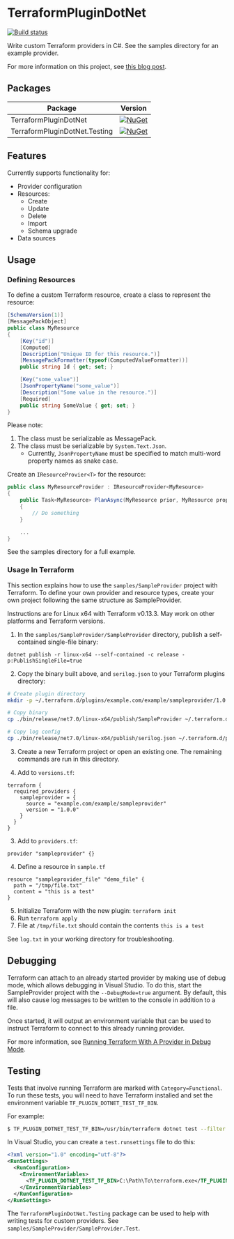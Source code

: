 TerraformPluginDotNet
=====================

[![Build status](https://github.com/SamuelFisher/TerraformPluginDotNet/actions/workflows/ci.yml/badge.svg?branch=master)](https://github.com/SamuelFisher/TerraformPluginDotNet/actions)

Write custom Terraform providers in C#. See the samples directory for an example provider.

For more information on this project, see
[this blog post](https://samuelfisher.co.uk/2021/01/terraform-provider-csharp).

## Packages

Package                       | Version
------------------------------|---------
TerraformPluginDotNet         | [![NuGet](https://img.shields.io/nuget/vpre/TerraformPluginDotNet.svg)](https://www.nuget.org/packages/TerraformPluginDotNet)
TerraformPluginDotNet.Testing | [![NuGet](https://img.shields.io/nuget/vpre/TerraformPluginDotNet.Testing.svg)](https://www.nuget.org/packages/TerraformPluginDotNet.Testing)

## Features

Currently supports functionality for:

- Provider configuration
- Resources:
  - Create
  - Update
  - Delete
  - Import
  - Schema upgrade
- Data sources

## Usage

### Defining Resources

To define a custom Terraform resource, create a class to represent the resource:

```csharp
[SchemaVersion(1)]
[MessagePackObject]
public class MyResource
{
    [Key("id")]
    [Computed]
    [Description("Unique ID for this resource.")]
    [MessagePackFormatter(typeof(ComputedValueFormatter))]
    public string Id { get; set; }

    [Key("some_value")]
    [JsonPropertyName("some_value")]
    [Description("Some value in the resource.")]
    [Required]
    public string SomeValue { get; set; }
}
```

Please note:

1. The class must be serializable as MessagePack.
2. The class must be serializable by `System.Text.Json`.
    - Currently, `JsonPropertyName` must be specified to match multi-word property names as snake case.

Create an `IResourceProvier<T>` for the resource:

```csharp
public class MyResourceProvider : IResourceProvider<MyResource>
{
    public Task<MyResource> PlanAsync(MyResource prior, MyResource proposed)
    {
        // Do something
    }

    ...
}
```

See the samples directory for a full example.

### Usage In Terraform

This section explains how to use the `samples/SampleProvider` project with
Terraform. To define your own provider and resource types, create your own
project following the same structure as SampleProvider.

Instructions are for Linux x64 with Terraform v0.13.3. May work on other platforms
and Terraform versions.

1. In the `samples/SampleProvider/SampleProvider` directory, publish a self-contained single-file binary:

```
dotnet publish -r linux-x64 --self-contained -c release -p:PublishSingleFile=true
```

2. Copy the binary built above, and `serilog.json` to your Terraform plugins directory:

```bash
# Create plugin directory
mkdir -p ~/.terraform.d/plugins/example.com/example/sampleprovider/1.0.0/linux_amd64/

# Copy binary
cp ./bin/release/net7.0/linux-x64/publish/SampleProvider ~/.terraform.d/plugins/example.com/example/sampleprovider/1.0.0/linux_amd64/terraform-provider-sampleprovider

# Copy log config
cp ./bin/release/net7.0/linux-x64/publish/serilog.json ~/.terraform.d/plugins/example.com/example/sampleprovider/1.0.0/linux_amd64/serilog.json
```

3. Create a new Terraform project or open an existing one. The remaining commands
are run in this directory.

3. Add to `versions.tf`:

```hcl
terraform {
  required_providers {
    sampleprovider = {
      source = "example.com/example/sampleprovider"
      version = "1.0.0"
    }
  }
}
```

3. Add to `providers.tf`:

```hcl
provider "sampleprovider" {}
```

4. Define a resource in `sample.tf`

```hcl
resource "sampleprovider_file" "demo_file" {
  path = "/tmp/file.txt"
  content = "this is a test"
}
```

5. Initialize Terraform with the new plugin: `terraform init`
6. Run `terraform apply`
7. File at `/tmp/file.txt` should contain the contents `this is a test`

See `log.txt` in your working directory for troubleshooting.

## Debugging

Terraform can attach to an already started provider by making use of debug mode,
which allows debugging in Visual Studio. To do this, start the SampleProvider
project with the `--DebugMode=true` argument. By default, this will also cause
log messages to be written to the console in addition to a file.

Once started, it will output an environment variable that can be used to
instruct Terraform to connect to this already running provider.

For more information, see
[Running Terraform With A Provider in Debug Mode](https://www.terraform.io/docs/extend/debugging.html#running-terraform-with-a-provider-in-debug-mode).

## Testing

Tests that involve running Terraform are marked with `Category=Functional`. To run
these tests, you will need to have Terraform installed and set the environment
variable `TF_PLUGIN_DOTNET_TEST_TF_BIN`.

For example:

```bash
$ TF_PLUGIN_DOTNET_TEST_TF_BIN=/usr/bin/terraform dotnet test --filter Category=Functional
```

In Visual Studio, you can create a `test.runsettings` file to do this:

```xml
<?xml version="1.0" encoding="utf-8"?>
<RunSettings>
  <RunConfiguration>
    <EnvironmentVariables>
      <TF_PLUGIN_DOTNET_TEST_TF_BIN>C:\Path\To\terraform.exe</TF_PLUGIN_DOTNET_TEST_TF_BIN>
    </EnvironmentVariables>
  </RunConfiguration>
</RunSettings>
```

The `TerraformPluginDotNet.Testing` package can be used to help with writing
tests for custom providers. See `samples/SampleProvider/SampleProvider.Test`.
